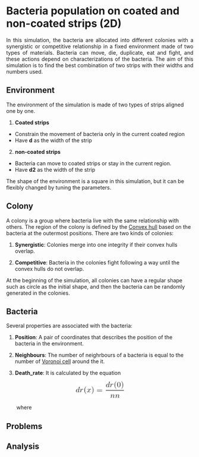 # Bacteria population on coated and non-coated strips (2D)

<p style='text-align: justify;'> In this simulation, the bacteria are allocated into different colonies with a synergistic or competitive relationship in a fixed environment made of two types of materials. Bacteria can move, die, duplicate, eat and fight, and these actions depend on characterizations of the bacteria. The aim of this simulation is to find the best combination of two strips with their widths and numbers used. </p> 

## Environment

The environment of the simulation is made of two types of strips aligned one by one. 
1. **Coated strips** 
* Constrain the movement of bacteria only in the current coated region
* Have **d** as the width of the strip

2. **non-coated strips** 
* Bacteria can move to coated strips or stay in the current region. 
* Have **d2** as the width of the strip

The shape of the environment is a square in this simulation, but it can be flexibly changed by tuning the parameters.

  

## Colony

A colony is a group where bacteria live with the same relationship with others. The region of the colony is defined by the [Convex hull](https://docs.scipy.org/doc/scipy/reference/generated/scipy.spatial.ConvexHull.html) based on the bacteria at the outermost positions. There are two kinds of colonies:

1. **Synergistic**: Colonies merge into one integrity if their 
convex hulls overlap.

2. **Competitive**: Bacteria in the colonies fight following a way until the convex hulls do not overlap.

At the beginning of the simulation, all colonies can have a regular shape such as circle as the initial shape, and then the bacteria can be randomly generated in the colonies.

## Bacteria

Several properties are associated with the bacteria:

1. **Position**: A pair of coordinates that describes the position of the bacteria in the environment.

2. **Neighbours**: The number of neighrbours of a bacteria is equal to the number of [Voronoi cell](https://docs.scipy.org/doc/scipy-0.18.1/reference/generated/scipy.spatial.Voronoi.html) around the it.

3. **Death_rate**: It is calculated by the equation

<p align="center">
  <img width="130" height="45" src="https://github.com/FengyiLi1102/bacteria_simulation/blob/master/death_rate.gif">
</p> 
&nbsp;&nbsp;&nbsp;&nbsp;&nbsp;&nbsp;&nbsp;where 


## Problems

## Analysis
